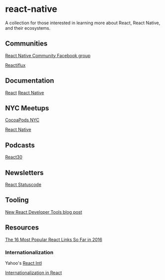 # react-native
A collection for those interested in learning more about React, React Native, and their ecosystems.

## Communities
[React Native Community Facebook group](https://www.facebook.com/groups/react.native.community/)

[Reactiflux](http://www.reactiflux.com/)

## Documentation
[React](https://facebook.github.io/react/)
[React Native](http://facebook.github.io/react-native/)

## NYC Meetups
[CocoaPods NYC](http://www.meetup.com/CocoaPods-NYC/)

[React Native](http://www.meetup.com/React-Native-NYC/)

## Podcasts
[React30](https://react30.com/)

## Newsletters
[React Statuscode](http://react.statuscode.com/)

## Tooling
[New React Developer Tools blog post](https://facebook.github.io/react/blog/2015/09/02/new-react-developer-tools.html)

## Resources
[The 16 Most Popular React Links So Far in 2016](https://medium.com/cooper-press/the-18-most-popular-react-links-so-far-in-2016-b3492c0d9f03#.6jussnhwa)

### Internationalization
Yahoo's [React Intl](https://github.com/yahoo/react-intl)

[Internationalization in React](https://medium.freecodecamp.com/internationalization-in-react-7264738274a0#.l2bgfx9pe)
